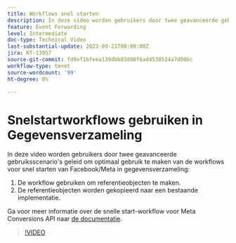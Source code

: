```yaml
---
title: Workflows snel starten
description: In deze video worden gebruikers door twee geavanceerde gebruiksscenario's geleid om optimaal gebruik te maken van de workflows voor snel starten van Facebook/Meta in gegevensverzameling.
feature: Event Forwarding
level: Intermediate
doc-type: Technical Video
last-substantial-update: 2023-09-21T00:00:00Z
jira: KT-13957
source-git-commit: fd9ef1bfeea139dbb83d00f6ad4538524a7d00bc
workflow-type: tm+mt
source-wordcount: '99'
ht-degree: 0%

---
```


# Snelstartworkflows gebruiken in Gegevensverzameling


In deze video worden gebruikers door twee geavanceerde gebruiksscenario&#39;s geleid om optimaal gebruik te maken van de workflows voor snel starten van Facebook/Meta in gegevensverzameling:

1. De workflow gebruiken om referentieobjecten te maken. 
1. De referentieobjecten worden gekopieerd naar een bestaande implementatie.

Ga voor meer informatie over de snelle start-workflow voor Meta Conversions API naar [de documentatie](https://experienceleague.adobe.com/docs/experience-platform/tags/extensions/server/meta/overview.html?lang=en#quick-start).

>[!VIDEO](https://video.tv.adobe.com/v/3424501?learn=on)



